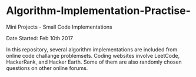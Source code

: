 # Algorithm-Implementation-Practise-
Mini Projects - Small Code Implementations 


Date Started: Feb 10th 2017

In this repository, several algorithm implementations are included from online code challange problemsets. Coding websites involve LeetCode, HackerRank, and Hacker Earth. Some of them are also randomly chosen questions on other online forums. 
